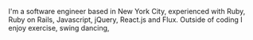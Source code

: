 <p>I'm a software engineer based in New York City, experienced with Ruby, Ruby on Rails, Javascript, jQuery, React.js and Flux. Outside of coding I enjoy exercise, swing dancing, </p>

